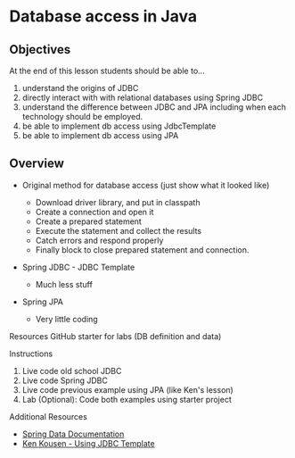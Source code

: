 # Database access in Java

## Objectives
At the end of this lesson students should be able to... 
1. understand the origins of JDBC
1. directly interact with with relational databases using Spring JDBC 
1. understand the difference between JDBC and JPA including when each technology should be employed.
1. be able to implement db access using JdbcTemplate
1. be able to implement db access using JPA

## Overview
* Original method for database access (just show what it looked like)
  * Download driver library, and put in classpath
  * Create a connection and open it
  * Create a prepared statement
  * Execute the statement and collect the results
  * Catch errors and respond properly
  * Finally block to close prepared statement and connection.
	
	
* Spring JDBC - JDBC Template
  * Much less stuff
	
* Spring JPA 
  * Very little coding
	
Resources
	GitHub starter for labs (DB definition and data)
	
	
Instructions
1. Live code old school JDBC
1. Live code Spring JDBC 
1. Live code previous example using JPA (like Ken's lesson)
1. Lab (Optional): Code both examples using starter project
	
Additional Resources
* [Spring Data Documentation](https://spring.io/projects/spring-data)
* [Ken Kousen - Using JDBC Template](http://www.kousenit.com/springboot/#_using_the_jdbc_template)
